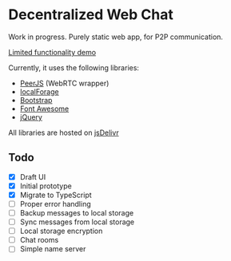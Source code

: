 # Decentralized Web Chat

Work in progress. Purely static web app, for P2P communication.

[Limited functionality demo](https://darenliang.github.io/decentralized-chat/dist/index)

Currently, it uses the following libraries:

- [PeerJS](https://peerjs.com) (WebRTC wrapper)
- [localForage](https://localforage.github.io/localForage/)
- [Bootstrap](https://getbootstrap.com)
- [Font Awesome](https://fontawesome.com)
- [jQuery](https://jquery.com)

All libraries are hosted on [jsDelivr](https://www.jsdelivr.com)

## Todo

- [x] Draft UI
- [x] Initial prototype
- [x] Migrate to TypeScript
- [ ] Proper error handling
- [ ] Backup messages to local storage
- [ ] Sync messages from local storage
- [ ] Local storage encryption
- [ ] Chat rooms
- [ ] Simple name server
